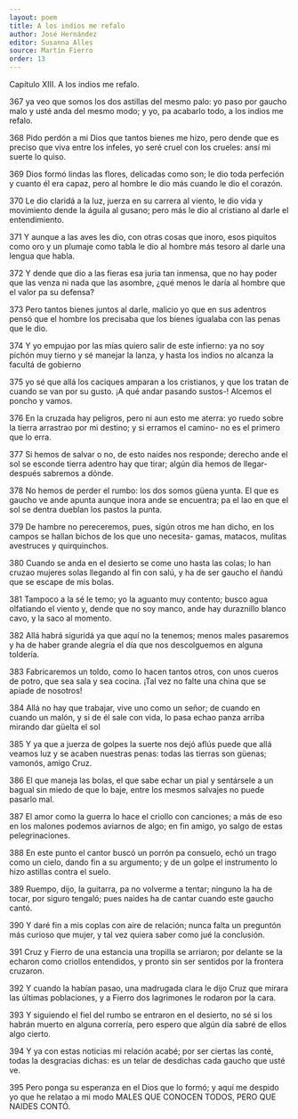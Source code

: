 ```yaml
---
layout: poem
title: A los indios me refalo
author: José Hernández
editor: Susanna Alles
source: Martín Fierro
order: 13
---
```


Capítulo XIII. A los indios me refalo.

367
ya veo que somos los dos
astillas del mesmo palo:
yo paso por gaucho malo
y usté anda del mesmo modo;
y yo, pa acabarlo todo,
a los indios me refalo.

368
Pido perdón a mi Dios
que tantos bienes me hizo,
pero dende que es preciso
que viva entre los infeles,
yo seré cruel con los crueles:
ansí mi suerte lo quiso.

369
Dios formó lindas las flores,
delicadas como son;
le dio toda perfeción
y cuanto él era capaz,
pero al hombre le dio más
cuando le dio el corazón.

370
Le dio claridá a la luz,
juerza en su carrera al viento,
le dio vida y movimiento
dende la águila al gusano;
pero más le dio al cristiano
al darle el entendimiento.

371
Y aunque a las aves les dio,
con otras cosas que inoro,
esos piquitos como oro
y un plumaje como tabla
le dio al hombre más tesoro
al darle una lengua que habla.

372
Y dende que dio a las fieras
esa juria tan inmensa,
que no hay poder que las venza
ni nada que las asombre,
¿qué menos le daría al hombre
que el valor pa su defensa?

373
Pero tantos bienes juntos
al darle, malicio yo
que en sus adentros pensó
que el hombre los precisaba
que los bienes igualaba
con las penas que le dio.

374
Y yo empujao por las mías
quiero salir de este infierno:
ya no soy pichón muy tierno
y sé manejar la lanza,
y hasta los indios no alcanza
la facultá de gobierno

375
yo sé que allá los caciques
amparan a los cristianos,
y que los tratan de
cuando se van por su gusto.
¡A qué andar pasando sustos-!
Alcemos el poncho y vamos.

376
En la cruzada hay peligros,
pero ni aun esto me aterra:
yo ruedo sobre la tierra
arrastrao por mi destino;
y si erramos el camino-
no es el primero que lo erra.

377
Si hemos de salvar o no,
de esto naides nos responde;
derecho ande el sol se esconde
tierra adentro hay que tirar;
algún día hemos de llegar-
después sabremos a dónde.

378
No hemos de perder el rumbo:
los dos somos güena yunta.
El que es gaucho ve ande apunta
aunque inora ande se encuentra;
pa el lao en que el sol se dentra
dueblan los pastos la punta.

379
De hambre no pereceremos,
pues, sigún otros me han dicho,
en los campos se hallan bichos
de los que uno necesita-
gamas, matacos, mulitas
avestruces y quirquinchos.

380
Cuando se anda en el desierto
se come uno hasta las colas;
lo han cruzao mujeres solas
llegando al fin con salú,
y ha de ser gaucho el ñandú
que se escape de mis bolas.

381
Tampoco a la sé le temo;
yo la aguanto muy contento;
busco agua olfatiando el viento
y, dende que no soy manco,
ande hay duraznillo blanco
cavo, y la saco al momento.

382
Allá habrá siguridá
ya que aquí no la tenemos;
menos males pasaremos
y ha de haber grande alegría
el día que nos descolguemos
en alguna toldería.

383
Fabricaremos un toldo,
como lo hacen tantos otros,
con unos cueros de potro,
que sea sala y sea cocina.
¡Tal vez no falte una china
que se apiade de nosotros!

384
Allá no hay que trabajar,
vive uno como un señor;
de cuando en cuando un malón,
y si de él sale con vida,
lo pasa echao panza arriba
mirando dar güelta el sol

385
Y ya que a juerza de golpes
la suerte nos dejó aflús
puede que allá veamos luz
y se acaben nuestras penas:
todas las tierras son güenas;
vamonós, amigo Cruz.

386
El que maneja las bolas,
el que sabe echar un pial
y sentársele a un bagual
sin miedo de que lo baje,
entre los mesmos salvajes
no puede pasarlo mal.

387
El amor como la guerra
lo hace el criollo con canciones;
a más de eso en los malones
podemos aviarnos de algo;
en fin amigo, yo salgo
de estas pelegrinaciones.

388
En este punto el cantor
buscó un porrón pa consuelo,
echó un trago como un cielo,
dando fin a su argumento;
y de un golpe el instrumento
lo hizo astillas contra el suelo.

389
Ruempo, dijo, la guitarra,
pa no volverme a tentar;
ninguno la ha de tocar,
por siguro tengaló;
pues naides ha de cantar
cuando este gaucho cantó.

390
Y daré fin a mis coplas
con aire de relación;
nunca falta un preguntón
más curioso que mujer,
y tal vez quiera saber
como jué la conclusión.

391
Cruz y Fierro de una estancia
una tropilla se arriaron;
por delante se la echaron
como criollos entendidos,
y pronto sin ser sentidos
por la frontera cruzaron.

392
Y cuando la habían pasao,
una madrugada clara
le dijo Cruz que mirara
las últimas poblaciones,
y a Fierro dos lagrimones
le rodaron por la cara.

393
Y siguiendo el fiel del rumbo
se entraron en el desierto,
no sé si los habrán muerto
en alguna correría,
pero espero que algún día
sabré de ellos algo cierto.

394
Y ya con estas noticias
mi relación acabé;
por ser ciertas las conté,
todas la desgracias dichas:
es un telar de desdichas
cada gaucho que usté ve.

395
Pero ponga su esperanza
en el Dios que lo formó;
y aquí me despido yo
que he relatao a mi modo
MALES QUE CONOCEN TODOS,
PERO QUE NAIDES CONTÓ.